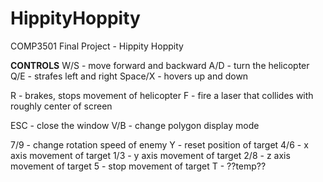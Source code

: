 # HippityHoppity
COMP3501 Final Project - Hippity Hoppity

**CONTROLS**
W/S - move forward and backward
A/D - turn the helicopter
Q/E - strafes left and right
Space/X - hovers up and down

R - brakes, stops movement of helicopter
F - fire a laser that collides with roughly center of screen

ESC - close the window
V/B - change polygon display mode

7/9 - change rotation speed of enemy
Y - reset position of target
4/6 - x axis movement of target
1/3 - y axis movement of target
2/8 - z axis movement of target
5 - stop movement of target
T - ??temp??